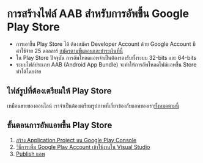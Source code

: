 
# การสร้างไฟล์ AAB สำหรับการอัพขึ้น Google Play Store

- การเอาขึ้น Play Store ได้ ต้องสมัคร Developer Account ด้วย Google Account มีค่าใช้จ่าย 25 ดอลลาร์ [สมัครตามขั้นตอนและชำระเงินที่นี่](https://play.google.com/console/)
- ใน Play Store ปัจจุบัน การอัพโหลดแอพจำเป็นต้องรองรับทั้งระบบ 32-bits และ 64-bits 
- ระบบไฟล์ประเภท AAB (Android App Bundle) จะทำให้การอัพโหลดไฟล์แอพขึ้น Store ทำได้โดยง่าย

## ไฟล์รูปที่ต้องเตรียมให้ Play Store

เหมือนขายของออนไลน์ เราจำเป็นต้องเตรียมรูปภาพที่เกี่ยวข้องกับแอพของเรา[ทั้งหมดตามนี้](image-for-play-store.md)


## ขั้นตอนการอัพแอพขึ้น Play Store 

1. [สร้าง Application Project บน Google Play Console](build-aab/create-credential-on-google-play-console.md)
2. [วิธีการเพิ่ม Google Play Account เข้าใช้งานใน Visual Studio](build-aab/add-google-play-account-to-visual-studio.md)
3. [Publish แอพ](build-aab/publish-app.md)
